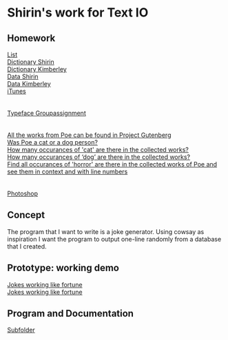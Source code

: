 # Shirin's work for Text IO 

## Homework
[List](list.pv)<br>
[Dictionary Shirin](format.pv)<br>
[Dictionary Kimberley](format.kim.pv)<br>
[Data Shirin](data_shirin.py)<br>
[Data Kimberley](data_kim.py)<br>
[iTunes](iTunes.pv)<br>
<br><br>
[Typeface Groupassignment](gotham.pv)<br>
<br><br>
[All the works from Poe can be found in Project Gutenberg](Download.texts.rtf)<br>
[Was Poe a cat or a dog person?](Cat/Dog.rtf)<br>
[How many occurances of 'cat' are there in the collected works?](Cat.rtf)<br>
[How many occurances of ‘dog’ are there in the collected works?](Dog.rtf)<br>
[Find all occurances of 'horror' are there in the collected works of Poe and see them in context and with line numbers](horror.rtf)<br>
<br><br>
[Photoshop](adobe.rtf)<br>


## Concept
The program that I want to write is a joke generator. Using cowsay as inspiration I want the program to output one-line randomly from a database that I created.


## Prototype: working demo
[Jokes working like fortune](1.jpg)<br>
[Jokes working like fortune](2.jpg)<br>

## Program and Documentation
[Subfolder](jokegenerator)

			
